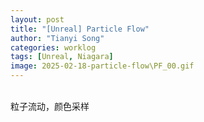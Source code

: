 ```yaml
---
layout: post
title: "[Unreal] Particle Flow"
author: "Tianyi Song"
categories: worklog
tags: [Unreal, Niagara]
image: 2025-02-18-particle-flow\PF_00.gif
---
```


<br>
粒子流动，颜色采样  
